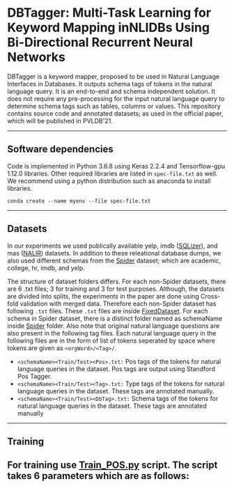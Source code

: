 # DBTagger: Multi-Task Learning for Keyword Mapping inNLIDBs Using Bi-Directional Recurrent Neural Networks

DBTagger is a keyword mapper, proposed to be used in Natural Language Interfaces in Databases. It outputs schema tags of tokens in the natural language query. It is an end-to-end and schema independent solution. It does not require any pre-processing for the input natural language query to determine schema tags such as tables, columns or values. This repository contains source code and annotated datasets; as used in the official paper, which will be published in PVLDB'21.

--------

## Software dependencies
Code is implemented in Python 3.6.8 using Keras 2.2.4 and Tensorflow-gpu 1.12.0 libraries. Other required libraries are listed in `spec-file.txt` as well. We recommend using a python distribution such as anaconda to install libraries.

```
conda create --name myenv --file spec-file.txt
```
--------
## Datasets
In our experiments we used publically available yelp, imdb ([SQLizer](https://dl.acm.org/doi/10.1145/3133887)), and mas ([NALIR](https://dl.acm.org/doi/10.14778/2735461.2735468)) datasets. In addition to these releational database dumps, we also used different schemas from the [Spider](https://yale-lily.github.io/spider) dataset; which are academic, college, hr, imdb, and yelp. 

The structure of dataset folders differs. For each non-Spider datasets, there are 6 .txt files; 3 for training and 3 for test purposes. Although, the datasets are divided into splits, the experiments in the paper are done using Cross-fold validation with merged data. Therefore each non-Spider dataset has following `.txt` files. These `.txt` files are inside [FixedDataset](https://github.com/arifusta/DBTagger/tree/main/FixedDataset). For each schema in Spider dataset, there is a distinct folder named as schemaName inside [Spider](https://github.com/arifusta/DBTagger/tree/main/FixedDataset/Spider) folder. Also note that original natural language questions are also present in the following tag files. Each natural language query in the following files are in the form of list of tokens seperated by space where tokens are given as `<orgWord>/<Tag>/`.
    
- `<schemaName><Train/Test><Pos>.txt:` Pos tags of the tokens for natural language queries in the dataset. Pos tags are output using Standford Pos Tagger. 
- `<schemaName><Train/Test><Tag>.txt:` Type tags of the tokens for natural language queries in the dataset. These tags are annotated manually.
- `<schemaName><Train/Test><DbTag>.txt:` Schema tags of the tokens for natural language queries in the dataset. These tags are annotated manually

--------
## Training
For training use [Train_POS.py](Train_POS.py) script. The script takes 6 parameters which are as follows:
-
